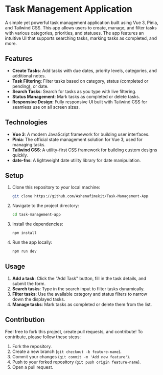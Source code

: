 # Task Management Application

A simple yet powerful task management application built using Vue 3, Pinia, and Tailwind CSS. This app allows users to create, manage, and filter tasks with various categories, priorities, and statuses. The app features an intuitive UI that supports searching tasks, marking tasks as completed, and more.

## Features

- **Create Tasks**: Add tasks with due dates, priority levels, categories, and additional notes.
- **Task Filtering**: Filter tasks based on category, status (completed or pending), or date.
- **Search Tasks**: Search for tasks as you type with live filtering.
- **Status Management**: Mark tasks as completed or delete tasks.
- **Responsive Design**: Fully responsive UI built with Tailwind CSS for seamless use on all screen sizes.

## Technologies

- **Vue 3**: A modern JavaScript framework for building user interfaces.
- **Pinia**: The official state management solution for Vue 3, used for managing tasks.
- **Tailwind CSS**: A utility-first CSS framework for building custom designs quickly.
- **date-fns**: A lightweight date utility library for date manipulation.

## Setup

1. Clone this repository to your local machine:
   ```bash
   git clone https://github.com/Ashenafimekit/Task-Management-App
   ```
2. Navigate to the project directory:
   ```bash
   cd task-management-app
   ```
3. Install the dependencies:
   ```bash
   npm install
   ```
4. Run the app locally:
   ```bash
   npm run dev
   ```

## Usage

1. **Add a task**: Click the "Add Task" button, fill in the task details, and submit the form.
2. **Search tasks**: Type in the search input to filter tasks dynamically.
3. **Filter tasks**: Use the available category and status filters to narrow down the displayed tasks.
4. **Manage tasks**: Mark tasks as completed or delete them from the list.

## Contribution

Feel free to fork this project, create pull requests, and contribute! To contribute, please follow these steps:

1. Fork the repository.
2. Create a new branch (`git checkout -b feature-name`).
3. Commit your changes (`git commit -m 'Add new feature'`).
4. Push to your forked repository (`git push origin feature-name`).
5. Open a pull request.
